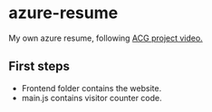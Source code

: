 # azure-resume
My own azure resume, following [ACG project video.](https://www.youtube.com/watch?v=ieYrBWmkfno&t=1526s)

## First steps

- Frontend folder contains the website.
- main.js contains visitor counter code.

